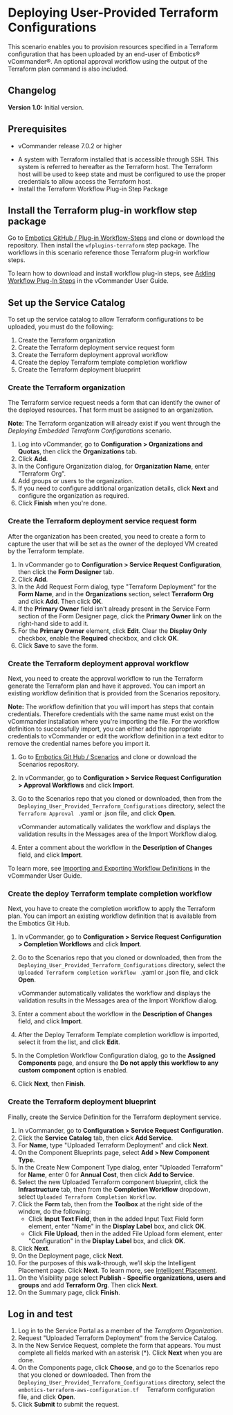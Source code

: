 # Deploying User-Provided Terraform Configurations

This scenario enables you to provision resources specified in a Terraform configuration that has been uploaded by an end-user of Embotics® vCommander®. An optional approval workflow using the output of the Terraform plan command is also included.

## Changelog

**Version 1.0:** Initial version.

## Prerequisites

- vCommander release 7.0.2 or higher

* A system with Terraform installed that is accessible through SSH. This system is referred to hereafter as the Terraform host. 
   The Terraform host will be used to keep state and must be configured to use the proper credentials to allow access the Terraform host.
* Install the Terraform Workflow Plug-in Step Package

## Install the Terraform plug-in workflow step package

Go to [Embotics GitHub / Plug-in Workflow-Steps](https://github.com/Embotics/Plug-in-Workflow-Steps) and clone or download the repository. Then install the `wfplugins-terraform` step package. The workflows in this scenario reference those Terraform plug-in workflow steps.

To learn how to download and install workflow plug-in steps, see [Adding Workflow Plug-In Steps](http://docs.embotics.com/vCommander/Using-Plug-In-WF-Steps.htm#Adding) in the vCommander User Guide.

## Set up the Service Catalog

To set up the service catalog to allow Terraform configurations to be uploaded, you must do the following:

1. Create the Terraform organization
2. Create the Terraform deployment service request form
3. Create the Terraform deployment approval workflow
4. Create the deploy Terraform template completion workflow
5. Create the Terraform deployment blueprint

### Create the Terraform organization

The Terraform service request needs a form that can identify the owner of the deployed resources. That form must be assigned to an organization.

**Note**: The Terraform organization will already exist if you went through the *Deploying Embedded Terraform Configurations* scenario.

1. Log into vCommander, go to **Configuration >  Organizations and Quotas**, then click the **Organizations** tab.
1. Click **Add**. 
1. In the Configure Organization dialog, for **Organization Name**, enter "Terraform Org".
1. Add groups or users to the organization.
1. If you need to configure additional organization details, click **Next** and configure the organization as required.
1. Click **Finish** when you're done.

### Create the Terraform deployment service request form
After the organization has been created, you need to create a form to capture the user that will be set as the owner of the deployed VM created by the Terraform template.
1. In vCommander go to **Configuration > Service Request Configuration**, then click the **Form Designer** tab.
2. Click **Add**. 
3. In the Add Request Form dialog, type "Terraform Deployment" for the **Form Name**, and in the **Organizations** section, select **Terraform Org** and click **Add**. Then click **OK**.
4. If the **Primary Owner** field isn't already present in the Service Form section of the Form Designer page, click the **Primary Owner** link on the right-hand side to add it. 
5. For the **Primary Owner** element, click **Edit**. Clear the **Display Only** checkbox, enable the **Required** checkbox, and click **OK**.
6. Click **Save** to save the form.

### Create the Terraform deployment approval workflow
Next, you need to create the approval workflow to run the Terraform generate the Terraform plan and have it approved. You can import an existing workflow definition that is provided from the Scenarios repository.

**Note:** The workflow definition that you will import has steps that contain credentials. Therefore credentials with the same name must exist on the vCommander installation where you're importing the file. For the workflow definition to successfully import, you can either add the appropriate credentials to vCommander or edit the workflow definition in a text editor to remove the credential names before you import it. 

1. Go to [Embotics Git Hub / Scenarios](https://github.com/Embotics/Scenarios) and clone or download the Scenarios repository.
2. In vCommander, go to **Configuration > Service Request Configuration > Approval Workflows** and click **Import**.
3. Go to the Scenarios repo that you cloned or downloaded, then from the `Deploying_User_Provided_Terraform_Configurations` directory, select the `Terraform Approval ` .yaml or .json file, and click **Open**.

   vCommander automatically validates the workflow and displays the validation results in the Messages area of the Import Workflow dialog.
4. Enter a comment about the workflow in the **Description of Changes** field, and click **Import**.

To learn more, see [Importing and Exporting Workflow Definitions](http://docs.embotics.com/vCommander/exporting-and-importing-workflows.htm) in the vCommander User Guide.

### Create the deploy Terraform template completion workflow
Next, you have to create the completion workflow to apply the Terraform plan. You can import an existing workflow definition that is available from the Embotics Git Hub.

1. In vCommander, go to **Configuration > Service Request Configuration > Completion Workflows** and click **Import**.
1. Go to the Scenarios repo that you cloned or downloaded, then from the `Deploying_User_Provided_Terraform_Configurations` directory, select the `Uploaded Terraform completion workflow ` .yaml or .json file, and click **Open**.

   vCommander automatically validates the workflow and displays the validation results in the Messages area of the Import Workflow dialog.
1. Enter a comment about the workflow in the **Description of Changes** field, and click **Import**.
1. After the Deploy Terraform Template completion workflow is imported, select it from the list, and click **Edit**.
1. In the Completion Workflow Configuration dialog, go to the **Assigned Components** page, and ensure the **Do not apply this workflow to any custom component** option is enabled. 
1. Click **Next**, then **Finish**.

### Create the Terraform deployment blueprint
Finally, create the Service Definition for the Terraform deployment service.
1. In vCommander, go to **Configuration > Service Request Configuration**.
1. Click the **Service Catalog** tab, then click **Add Service**.
1. For **Name**, type "Uploaded Terraform Deployment" and click **Next**.
1. On the Component Blueprints page, select **Add > New Component Type**. 
1. In the Create New Component Type dialog, enter "Uploaded Terraform" for **Name**,  enter 0 for **Annual Cost**, then click **Add to Service**.
1. Select the new Uploaded Terraform component blueprint, click the **Infrastructure** tab, then from the **Completion Workflow** dropdown, select `Uploaded Terraform Completion Workflow`.
1. Click the **Form** tab, then from the **Toolbox** at the right side of the window, do the following:
   - Click **Input Text Field**, then in the added Input Text Field form element, enter "Name" in the  **Display Label** box, and click **OK**. 
   - Click **File Upload**, then in the added File Upload form element, enter "Configuration" in the **Display Label** box, and click **OK**. 
1. Click **Next**.
1. On the Deployment page, click **Next**. 
1. For the purposes of this walk-through, we’ll skip the Intelligent Placement page. Click **Next**. 
To learn more, see [Intelligent Placement](http://docs.embotics.com/vCommander/intelligent-placement.htm).
1. On the Visibility page select **Publish - Specific organizations, users and groups** and add **Terraform Org**. Then click **Next**.
1. On the Summary page, click **Finish**.

## Log in and test
1. Log in to the Service Portal as a member of the *Terraform Organization.*
1. Request "Uploaded Terraform Deployment" from the Service Catalog.
1. In the New Service Request, complete the form that appears. You must complete all fields marked with an asterisk (&ast;). Click **Next** when you are done.   
1. On the Components page, click **Choose**, and go to the Scenarios repo that you cloned or downloaded. Then from the `Deploying_User_Provided_Terraform_Configurations` directory, select the `embotics-terraform-aws-configuration.tf  ` Terraform configuration file, and click **Open**.
1. Click **Submit** to submit the request.